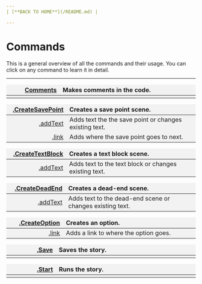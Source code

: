 ```yaml
---
| [**BACK TO HOME**](/README.md) |

---
```


# Commands
This is a general overview of all the commands and their usage. You can click on any command to learn it in detail.

---

<style>
td, th {
   border: none!important;
}
</style>

<style>
td:nth-child(1) {
  width: 150px;
  }

/* the second */
td:nth-child(2) {
  width: 500px;
}

.niceTables thg {
background: grey;
word-wrap: break-word;
text-align: center;
}
.niceTables tr:nth-child(1) { background: #F2F2F2; }
.niceTables tr:nth-child(2) { background: #F2F2F2; }
.niceTables tr:nth-child(3) { background: #F2F2F2; }
.niceTables tr:nth-child(4) { background: #F2F2F2; }
.niceTables tr:nth-child(5) { background: #F2F2F2; }
.niceTables tr:nth-child(6) { background: #F2F2F2; }
</style>

<div class="niceTables">

|   [Comments](/commands/COMMENTS.md)   | Makes comments in the code. |
|------------:|:--------------------|
| | |

| [.CreateSavePoint](/commands/createSavePoint/MAIN.md) | Creates a save point scene. |
|------------:|:--------------------|
| [.addText](/commands/createSavePoint/ADDTEXT.md) | Adds text the the save point or changes existing text. |
| [.link](/commands/createSavePoint/LINK.md) | Adds where the save point goes to next. |

| [.CreateTextBlock](/commands/createTextBlock/MAIN.md) | Creates a text block scene. |
|------------:|:--------------------|
| [.addText](/commands/createTextBlock/ADDTEXT.md) | Adds text to the text block or changes existing text. |

| [.CreateDeadEnd](/commands/createDeadEnd/MAIN.md) | Creates a dead-end scene. |
|------------:|:--------------------|
| [.addText](/commands/createDeadEnd/ADDTEXT.md) | Adds text to the dead-end scene or changes existing text. |

| [.CreateOption](/commands/createOption/MAIN.md) | Creates an option. |
|------------:|:--------------------|
| [.link](/commands/createOption/LINK.md) | Adds a link to where the option goes. |

| [.Save](/commands/SAVE.md) | Saves the story. |
|------------:|:--------------------|
| | |

| [.Start](/commands/START.md) | Runs the story. |
|------------:|:--------------------|
| | |

</div>